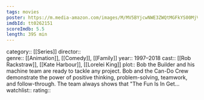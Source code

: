 ```yaml
---
tags: movies
poster: https://m.media-amazon.com/images/M/MV5BYjcwNWE3ZWQtMGFkYS00MjVlLTk3ZWUtNzE4ZjgzZGYxZjBkXkEyXkFqcGdeQXVyODk1MjAxNzQ@._V1_SX300.jpg
imdbId: tt0262151
scoreImdb: 5.5
length: 39S min
---
```


category:: [[Series]]
director::  
genre:: [[Animation]], [[Comedy]], [[Family]]
year:: 1997–2018
cast:: [[Rob Rackstraw]], [[Kate Harbour]], [[Lorelei King]]
plot:: Bob the Builder and his machine team are ready to tackle any project. Bob and the Can-Do Crew demonstrate the power of positive thinking, problem-solving, teamwork, and follow-through. The team always shows that "The Fun Is In Get...
watchlist::
rating::
